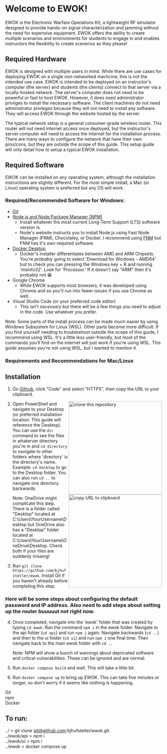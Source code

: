 # Welcome to EWOK!

EWOK is the Electronic Warfare Operations Kit, a lightweight RF simulator designed to provide hands-on signal characterization and jamming without the need for expensive equipment.  EWOK offers the ability to create multiple scenarios and environments for students to engage in and enables instructors the flexibility to create scenerios as they please!

## Required Hardware

EWOK is designed with multiple users in mind.  While there are use cases for deploying EWOK on a single non-networked machcine, this is not the intended use case.  EWOK is intended to be deployed on an instructor's computer (the server) and students (the clients) connect to that server via a locally-hosted network.  The server's computer does not need to be powerful or fast to host EWOK.  However, it does need administrator privliges to install the necessary software.  The client machines do not need administrator privleges because they will not need to install any software.  They will access EWOK through the website hosted by the server.  

The typical network setup is a general consumer-grade wireless router.  This router will not need internet access once deployed, but the instructor's server computer will need to access the internet for the installation process.  There are many ways to configure the network that have their own pros/cons, but they are outside the scope of this guide.  This setup guide will only detail how to setup a typical EWOK installation.  

## Required Software
EWOK can be installed on any operating system, although the installation instructions are slightly different.  For the most simple install, a Mac (or Linux) operating system is preferred but any OS will work.

### Required/Recommended Software for Windows:
* [Git](https://git-scm.com/download/win)
* [Node.js and Node Package Manager (NPM)](https://nodejs.org/en/download/package-manager)
    * Install whatever the most current Long-Term Support (LTS) software version is.
    * Node's website instructs you to install Node.js using Fast Node Manager (FNM), Chocolatey, or Docker.  I recommend using [FNM](https://github.com/Schniz/fnm) but FNM has it's own required software.
* [Docker Desktop](https://www.docker.com/products/docker-desktop/)
    * Docker's installer differentiates between AMD and ARM Chipsets.  You're *probably* going to select 'Download for Windows - AMD64' but to check you can pressing the Windows key + R and running 'msinfo32'.  Look for 'Processor.'  If it doesn't say "ARM" then it's probably not 😁
* Google Chrome
    * While EWOK supports most browsers, it was developed using Chrome and so you'll run into fewer issues if you use Chrome as well.
* Visual Studio Code (or your preferred code editor)
    * This isn't *necessary* but there will be a few things you need to adjust in the code.  Use whatever you prefer.

Note:  Some parts of the install process can be made much easier by using Windows Subsystem for Linux (WSL).  Other parts become more difficult.  If you find yourself needing to troubleshoot outside the scope of this guide, I recommend using WSL.  It's a little less user-friendly, but most of the commands you'll find on the internet will just work if you're using WSL.  This guide assumes you're not using WSL, but I wanted to mention it.

### Requirements and Recommendations for Mac/Linux

## Installation
1. On [Github](https://github.com/bjhufstetler/ewok), click "Code" and select "HTTPS", then copy the URL to your clipboard.  

<img align="right" width="300" src="https://firstcontributions.github.io/assets/Readme/clone.png" alt="clone this repository" /> 


<img align="right" width="300" src="https://firstcontributions.github.io/assets/Readme/copy-to-clipboard.png" alt="copy URL to clipboard" />

2. Open PowerShell and navigate to your Desktop (or preferred installation location.  This guide will reference the Desktop).  You can use the `dir` command to see the files in whaterver directory you're in and `cd directory` to navigate to other folders where 'directory' is the directory's name.  Example:  `cd Desktop` to go to the Desktop folder.  You can also run `cd ..` to navigate one directory backwards.

    Note:  OneDrive might complicate this step.  There is a folder called "Desktop" located at C:\Users\YourUsername\Desktop but OneDrive also has a "Desktop" folder located at C:\Users\YourUsername\OneDrive\Desktop.  Check both if your files are suddenly missing!

3. Run `git clone https://github.com/bjhufstetler/ewok`.  Install Git if you haven't already before completing this step.   

### Here will be some steps about configuring the default password and IP address.  Also need to add steps about setting up the router buuuuut not right now.

4. Once completed, navigate into the 'ewok' folder that was created by typing `cd ewok`.  Run the command `npm i` in the ewok folder.  Navigate to the api folder (`cd api`) and run `npm i` again.  Navigate backwards (`cd ..`) and then to the ui folder (`cd ui`) and run `npm i` one final time.  Then navigate back to the main ewok folder with `cd ..`

    Note:  NPM will show a bunch of warnings about depricated software and critical vulnerabilities.  These can be ignored and are normal.

5. Run `docker compose build` and wait.  This will take a little bit.

6. Run `docker compose up` to bring up EWOK.  This can take five minutes or longer, so don't worry if it seems like nothing is happening.  


Git
<br>
npm
<br>
Docker
## To run: 
../ > git clone git@github.com:bjhufstetler/ewok.git
<br>
../ewok/api > npm i
<br>
../ewok/ui > npm i
<br>
../ewok > docker compose up
